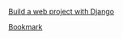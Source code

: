 [Build a web project with Django](https://www.youtube.com/watch?v=gAI218HSK8s&list=PLx-q4INfd95G-wrEjKDAcTB1K-8n1sIiz)

[Bookmark](https://youtu.be/knXq7FevN_Q?list=PLx-q4INfd95G-wrEjKDAcTB1K-8n1sIiz)
